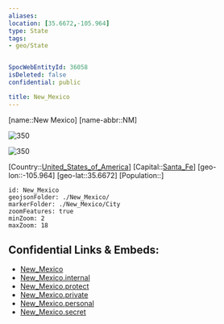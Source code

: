 ```yaml
---
aliases: 
location: [35.6672,-105.964]
type: State
tags:
- geo/State


SpocWebEntityId: 36058
isDeleted: false
confidential: public

title: New_Mexico
---
```

[name::New Mexico]
[name-abbr::NM]

![350](geo/Continent/North-America/United_States_of_America/New_Mexico/Seal_of_New_Mexico.svg)

![350](geo/Continent/North-America/United_States_of_America/New_Mexico/Flag_of_New_Mexico.svg)

[Country::[United_States_of_America](geo/Continent/North-America/United_States_of_America.md)]
[Capital::[Santa_Fe](geo/Continent/North-America/United_States_of_America/New_Mexico/City/Santa_Fe.md)]
[geo-lon::-105.964]
[geo-lat::35.6672]
[Population::]



```leaflet
id: New_Mexico
geojsonFolder: ./New_Mexico/
markerFolder: ./New_Mexico/City
zoomFeatures: true 
minZoom: 2 
maxZoom: 18
```


## Confidential Links & Embeds: 
- [New_Mexico](../../../../../_public/geo/Continent/North-America/United_States_of_America/New_Mexico.md) 
- [New_Mexico.internal](../../../../../_internal/geo/Continent/North-America/United_States_of_America/New_Mexico.internal.md) 
- [New_Mexico.protect](../../../../../_protect/geo/Continent/North-America/United_States_of_America/New_Mexico.protect.md) 
- [New_Mexico.private](../../../../../_private/geo/Continent/North-America/United_States_of_America/New_Mexico.private.md) 
- [New_Mexico.personal](../../../../../_personal/geo/Continent/North-America/United_States_of_America/New_Mexico.personal.md) 
- [New_Mexico.secret](../../../../../_secret/geo/Continent/North-America/United_States_of_America/New_Mexico.secret.md) 
